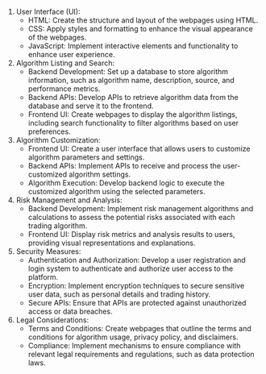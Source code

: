 1. User Interface (UI):
    * HTML: Create the structure and layout of the webpages using HTML.
    * CSS: Apply styles and formatting to enhance the visual appearance of the webpages.
    * JavaScript: Implement interactive elements and functionality to enhance user experience.
2. Algorithm Listing and Search:
    * Backend Development: Set up a database to store algorithm information, such as algorithm name, description, source, and performance metrics.
    * Backend APIs: Develop APIs to retrieve algorithm data from the database and serve it to the frontend.
    * Frontend UI: Create webpages to display the algorithm listings, including search functionality to filter algorithms based on user preferences.
3. Algorithm Customization:
    * Frontend UI: Create a user interface that allows users to customize algorithm parameters and settings.
    * Backend APIs: Implement APIs to receive and process the user-customized algorithm settings.
    * Algorithm Execution: Develop backend logic to execute the customized algorithm using the selected parameters.
4. Risk Management and Analysis:
    * Backend Development: Implement risk management algorithms and calculations to assess the potential risks associated with each trading algorithm.
    * Frontend UI: Display risk metrics and analysis results to users, providing visual representations and explanations.
5. Security Measures:
    * Authentication and Authorization: Develop a user registration and login system to authenticate and authorize user access to the platform.
    * Encryption: Implement encryption techniques to secure sensitive user data, such as personal details and trading history.
    * Secure APIs: Ensure that APIs are protected against unauthorized access or data breaches.
6. Legal Considerations:
    * Terms and Conditions: Create webpages that outline the terms and conditions for algorithm usage, privacy policy, and disclaimers.
    * Compliance: Implement mechanisms to ensure compliance with relevant legal requirements and regulations, such as data protection laws.
